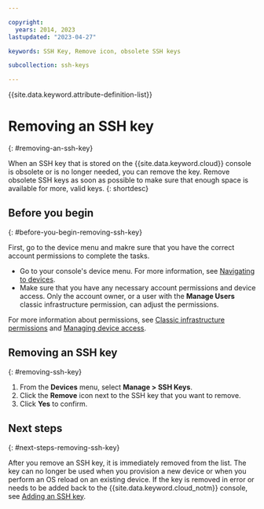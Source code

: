 ```yaml
---

copyright:
  years: 2014, 2023
lastupdated: "2023-04-27"

keywords: SSH Key, Remove icon, obsolete SSH keys

subcollection: ssh-keys

---
```


{{site.data.keyword.attribute-definition-list}}

# Removing an SSH key
{: #removing-an-ssh-key}

When an SSH key that is stored on the {{site.data.keyword.cloud}} console is obsolete or is no longer needed, you can remove the key. Remove obsolete SSH keys as soon as possible to make sure that enough space is available for more, valid keys.
{: shortdesc}

## Before you begin
{: #before-you-begin-removing-ssh-key}

First, go to the device menu and makre sure that you have the correct account permissions to complete the tasks.

* Go to your console's device menu. For more information, see [Navigating to devices](/docs/infrastructure/ssh-keys?topic=virtual-servers-navigating-devices).
* Make sure that you have any necessary account permissions and device access. Only the account owner, or a user with the **Manage Users** classic infrastructure permission, can adjust the permissions.

For more information about permissions, see [Classic infrastructure permissions](/docs/iam?topic=iam-infrapermission#infrapermission) and [Managing device access](/docs/vsi?topic=virtual-servers-managing-device-access).

## Removing an SSH key
{: #removing-ssh-key}

1. From the **Devices** menu, select **Manage > SSH Keys**.
2. Click the **Remove** icon next to the SSH key that you want to remove.
3. Click **Yes** to confirm.

## Next steps
{: #next-steps-removing-ssh-key}

After you remove an SSH key, it is immediately removed from the list. The key can no longer be used when you provision a new device or when you perform an OS reload on an existing device. If the key is removed in error or needs to be added back to the {{site.data.keyword.cloud_notm}} console, see [Adding an SSH key](/docs/infrastructure/ssh-keys?topic=ssh-keys-adding-an-ssh-key#adding-an-ssh-key).
